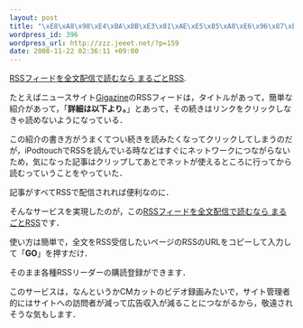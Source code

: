 ```yaml
--- 
layout: post
title: "\xE8\xA8\x98\xE4\xBA\x8B\xE3\x81\xAE\xE5\x85\xA8\xE6\x96\x87\xE3\x82\x92RSS\xE3\x83\x95\xE3\x82\xA3\xE3\x83\xBC\xE3\x83\x89\xE3\x81\xB8"
wordpress_id: 396
wordpress_url: http://zzz.jeeet.net/?p=159
date: 2008-11-22 02:36:11 +09:00
---
```

<a href="http://mrss.dokoda.jp/">RSSフィードを全文配信で読むなら まるごとRSS</a>.

たとえばニュースサイト<a href="http://gigazine.net/">Gigazine</a>のRSSフィードは，タイトルがあって，簡単な紹介があって，「<strong>詳細は以下より。</strong>」とあって，その続きはリンクをクリックしなきゃ読めないようになっている．

この紹介の書き方がうまくてつい続きを読みたくなってクリックしてしまうのだが，iPodtouchでRSSを読んでいる時などはすぐにネットワークにつながらないため，気になった記事はクリップしてあとでネットが使えるところに行ってから読むっていうことをやっていた．

記事がすべてRSSで配信されれば便利なのに．

そんなサービスを実現したのが，この<a href="http://mrss.dokoda.jp/">RSSフィードを全文配信で読むなら まるごとRSS</a>です．


使い方は簡単で，全文をRSS受信したいページのRSSのURLをコピーして入力して「<strong>GO</strong>」を押すだけ．

そのまま各種RSSリーダーの購読登録ができます．


このサービスは，なんというかCMカットのビデオ録画みたいで，サイト管理者的にはサイトへの訪問者が減って広告収入が減ることにつながるから，敬遠されそうな気もします．
